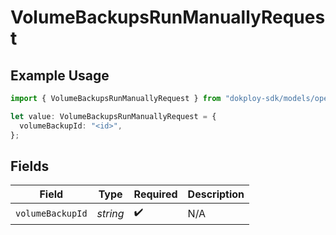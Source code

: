 # VolumeBackupsRunManuallyRequest

## Example Usage

```typescript
import { VolumeBackupsRunManuallyRequest } from "dokploy-sdk/models/operations";

let value: VolumeBackupsRunManuallyRequest = {
  volumeBackupId: "<id>",
};
```

## Fields

| Field              | Type               | Required           | Description        |
| ------------------ | ------------------ | ------------------ | ------------------ |
| `volumeBackupId`   | *string*           | :heavy_check_mark: | N/A                |